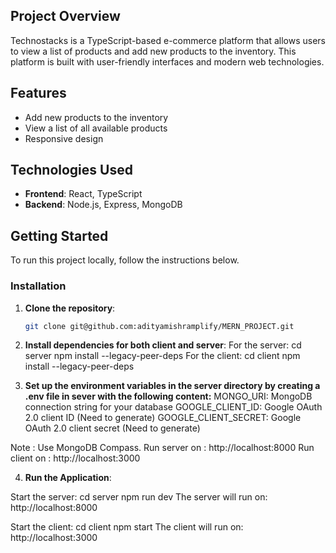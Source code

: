 ## Project Overview
Technostacks is a TypeScript-based e-commerce platform that allows users to view a list of products and add new products to the inventory. This platform is built with user-friendly interfaces and modern web technologies.

## Features
- Add new products to the inventory
- View a list of all available products
- Responsive design

## Technologies Used
- **Frontend**: React, TypeScript
- **Backend**: Node.js, Express, MongoDB

## Getting Started
To run this project locally, follow the instructions below.

### Installation
1. **Clone the repository**:
   ```bash
   git clone git@github.com:adityamishramplify/MERN_PROJECT.git

2. **Install dependencies for both client and server**:
   For the server:
     cd server
     npm install --legacy-peer-deps
   For the client:
     cd client
     npm install --legacy-peer-deps

3. **Set up the environment variables in the server directory by creating a .env file in sever with the following content:**
  MONGO_URI:	MongoDB connection string for your database
  GOOGLE_CLIENT_ID:	Google OAuth 2.0 client ID (Need to generate)
  GOOGLE_CLIENT_SECRET:	Google OAuth 2.0 client secret (Need to generate)

  Note : Use MongoDB Compass.
  Run server on :  http://localhost:8000
  Run client on :  http://localhost:3000

4. **Run the Application**:

  Start the server:
    cd server
    npm run dev
    The server will run on: http://localhost:8000

  Start the client:
    cd client
    npm start
    The client will run on: http://localhost:3000

